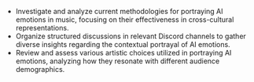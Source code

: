 - Investigate and analyze current methodologies for portraying AI emotions in music, focusing on their effectiveness in cross-cultural representations.
- Organize structured discussions in relevant Discord channels to gather diverse insights regarding the contextual portrayal of AI emotions.
- Review and assess various artistic choices utilized in portraying AI emotions, analyzing how they resonate with different audience demographics.